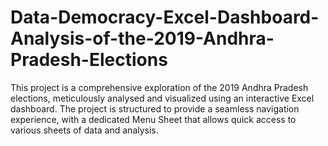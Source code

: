 # Data-Democracy-Excel-Dashboard-Analysis-of-the-2019-Andhra-Pradesh-Elections
This project is a comprehensive exploration of the 2019 Andhra Pradesh elections, meticulously analysed and visualized using an interactive Excel dashboard. The project is structured to provide a seamless navigation experience, with a dedicated Menu Sheet that allows quick access to various sheets of data and analysis.
